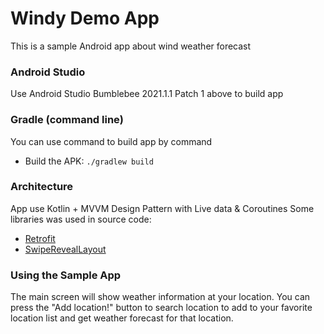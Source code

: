 Windy Demo App
=============================

This is a sample Android app about wind weather forecast

### Android Studio

Use Android Studio Bumblebee 2021.1.1 Patch 1 above to build app

### Gradle (command line)

You can use command to build app by command
* Build the APK: `./gradlew build`

### Architecture

App use Kotlin + MVVM Design Pattern with Live data & Coroutines
Some libraries was used in source code:
- [Retrofit](https://square.github.io/retrofit/)
- [SwipeRevealLayout](https://github.com/chthai64/SwipeRevealLayout)


### Using the Sample App
The main screen will show weather information at your location.
You can press the "Add location!" button to search location to add to your favorite location list and get weather forecast for that location.
